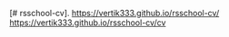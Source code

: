 [# rsschool-cv].
https://vertik333.github.io/rsschool-cv/
https://vertik333.github.io/rsschool-cv/cv
